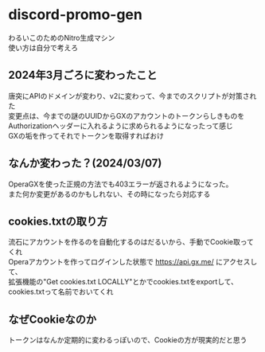 # discord-promo-gen
わるいこのためのNitro生成マシン<br>
使い方は自分で考えろ

## 2024年3月ごろに変わったこと
唐突にAPIのドメインが変わり、v2に変わって、今までのスクリプトが対策された<br>
変更点は、今までの謎のUUIDからGXのアカウントのトークンらしきものをAuthorizationヘッダーに入れるように求められるようになったって感じ<br>
GXの垢を作ってそれでトークンを取得すればおけ

## なんか変わった？(2024/03/07)
OperaGXを使った正規の方法でも403エラーが返されるようになった。<br>
また何か変更があるのかもしれない、その時になったら対応する

## cookies.txtの取り方
流石にアカウントを作るのを自動化するのはだるいから、手動でCookie取ってくれ<br>
Operaアカウントを作ってログインした状態で https://api.gx.me/ にアクセスして、<br>
拡張機能の"Get cookies.txt LOCALLY"とかでcookies.txtをexportして、cookies.txtって名前でおいてくれ<br>

## なぜCookieなのか
トークンはなんか定期的に変わるっぽいので、Cookieの方が現実的だと思う